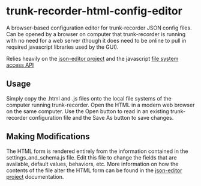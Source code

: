 # trunk-recorder-html-config-editor

A browser-based configuration editor for trunk-recorder JSON config files.  Can be opened by a browser on computer that trunk-recorder is running with no need for a web server (though it does need to be online to pull in required javascript libraries used by the GUI).  

Relies heavily on the [json-editor project](https://github.com/json-editor/json-editor) and the javascript [file system access API](https://web.dev/file-system-access/)

## Usage

Simply copy the .html and .js files onto the local file systems of the computer running trunk-recorder.  Open the HTML in a modern web browser on the same computer.  Use the Open button to read in an existing trunk-recorder configuration file and the Save As button to save changes.  

## Making Modifications

The HTML form is rendered entirely from the information contained in the settings_and_schema.js file.  Edit this file to change the fields that are available, default values, behaviors, etc.  More information on how the contents of the file alter the HTML form can be found in the [json-editor project](https://github.com/json-editor/json-editor) documentation.  
